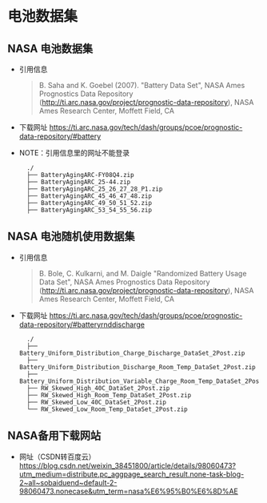 电池数据集
==========

NASA 电池数据集
---------------
- 引用信息
    > B. Saha and K. Goebel (2007). "Battery Data Set", NASA Ames Prognostics Data Repository (http://ti.arc.nasa.gov/project/prognostic-data-repository), NASA Ames Research Center, Moffett Field, CA

- 下载网址
https://ti.arc.nasa.gov/tech/dash/groups/pcoe/prognostic-data-repository/#battery

- NOTE：引用信息里的网址不能登录

        ./
        ├── BatteryAgingARC-FY08Q4.zip
        ├── BatteryAgingARC_25-44.zip
        ├── BatteryAgingARC_25_26_27_28_P1.zip
        ├── BatteryAgingARC_45_46_47_48.zip
        ├── BatteryAgingARC_49_50_51_52.zip
        ├── BatteryAgingARC_53_54_55_56.zip


NASA 电池随机使用数据集
---------------
- 引用信息
    > B. Bole, C. Kulkarni, and M. Daigle "Randomized Battery Usage Data Set", NASA Ames Prognostics Data Repository (http://ti.arc.nasa.gov/project/prognostic-data-repository), NASA Ames Research Center, Moffett Field, CA

- 下载网址 https://ti.arc.nasa.gov/tech/dash/groups/pcoe/prognostic-data-repository/#batteryrnddischarge

        ./
        ├── Battery_Uniform_Distribution_Charge_Discharge_DataSet_2Post.zip
        ├── Battery_Uniform_Distribution_Discharge_Room_Temp_DataSet_2Post.zip
        ├── Battery_Uniform_Distribution_Variable_Charge_Room_Temp_DataSet_2Post.zip
        ├── RW_Skewed_High_40C_DataSet_2Post.zip
        ├── RW_Skewed_High_Room_Temp_DataSet_2Post.zip
        ├── RW_Skewed_Low_40C_DataSet_2Post.zip
        └── RW_Skewed_Low_Room_Temp_DataSet_2Post.zip

NASA备用下载网站
---------------
- 网址（CSDN转百度云）
https://blog.csdn.net/weixin_38451800/article/details/98060473?utm_medium=distribute.pc_aggpage_search_result.none-task-blog-2~all~sobaiduend~default-2-98060473.nonecase&utm_term=nasa%E6%95%B0%E6%8D%AE